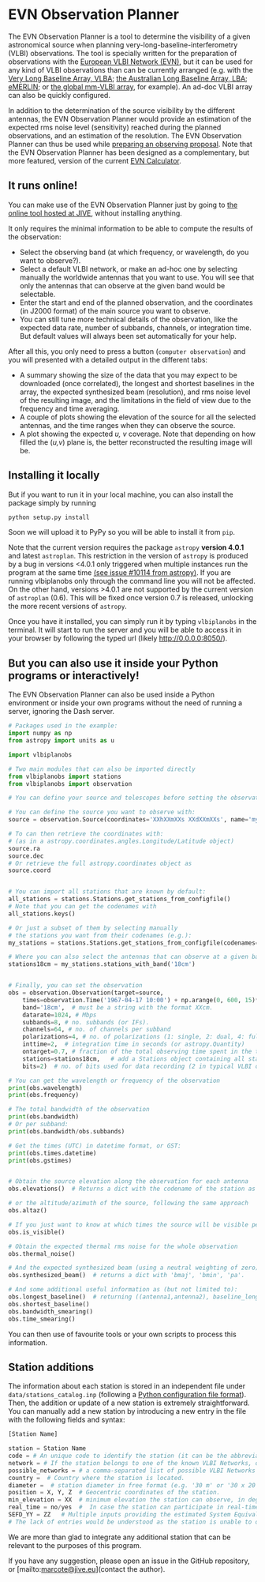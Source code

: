 # EVN Observation Planner


The EVN Observation Planner is a tool to determine the visibility of a given astronomical source when planning very-long-baseline-interferometry (VLBI) observations. The tool is specially written for the preparation of observations with the [European VLBI Network (EVN)](https://www.evlbi.org), but it can be used for any kind of VLBI observations than can be currently arranged (e.g. with the [Very Long Baseline Array, VLBA](https://public.nrao.edu/telescopes/vlba/); [the Australian Long Baseline Array, LBA](https://www.atnf.csiro.au/vlbi/overview/index.html); [eMERLIN](http://www.merlin.ac.uk/e-merlin/index.html); or [the global mm-VLBI array](https://www3.mpifr-bonn.mpg.de/div/vlbi/globalmm/), for example). An ad-doc VLBI array can also be quickly configured.

In addition to the determination of the source visibility by the different antennas, the EVN Observation Planner would provide an estimation of the expected rms noise level (sensitivity) reached during the planned observations, and an estimation of the resolution. The EVN Observation Planner can thus be used while [preparing an observing proposal](https://www.evlbi.org/using-evn).
Note that the EVN Observation Planner has been designed as a complementary, but more featured, version of the current [EVN Calculator](http://old.evlbi.org/cgi-bin/EVNcalc.pl).



## It runs online!

You can make use of the EVN Observation Planner just by going to [the online tool hosted at JIVE](http://planobs.jive.eu:8050), without installing anything.


It only requires the minimal information to be able to compute the results of the observation:

- Select the observing band (at which frequency, or wavelength, do you want to observe?).
- Select a default VLBI network, or make an ad-hoc one by selecting manually the worldwide antennas that you want to use. You will see that only the antennas that can observe at the given band would be selectable.
- Enter the start and end of the planned observation, and the coordinates (in J2000 format) of the main source you want to observe.
- You can still tune more technical details of the observation, like the expected data rate, number of subbands, channels, or integration time. But default values will always been set automatically for your help.

After all this, you only need to press a button (`computer observation`) and you will presented with a detailed output in the different tabs:

- A summary showing the size of the data that you may expect to be downloaded (once correlated), the longest and shortest baselines in the array, the expected synthesized beam (resolution), and rms noise level of the resulting image, and the limitations in the field of view due to the frequency and time averaging.
- A couple of plots showing the elevation of the source for all the selected antennas, and the time ranges when they can observe the source.
- A plot showing the expected _u, v_ coverage. Note that depending on how filled the (_u,v_) plane is, the better reconstructed the resulting image will be.



## Installing it locally

But if you want to run it in your local machine, you can also install the package simply by running

```bash
python setup.py install
```

Soon we will upload it to PyPy so you will be able to install it from `pip`.


Note that the current version requires the package `astropy` **version 4.0.1** and latest `astroplan`. This restriction in the version of `astropy` is produced by a bug in versions <4.0.1 only triggered when multiple instances run the program at the same time [(see issue #10114 from astropy)](https://github.com/astropy/astropy/issues/10114). If you are running vlbiplanobs only through the command line you will not be affected. On the other hand, versions >4.0.1 are not supported by the current version of `astroplan` (0.6). This will be fixed once version 0.7 is released, unlocking the more recent versions of `astropy`.


Once you have it installed, you can simply run it by typing `vlbiplanobs` in the terminal.  It will start to run the server and you will be able to access it in your browser by following the typed url (likely http://0.0.0.0:8050/).




## But you can also use it inside your Python programs or interactively!

The EVN Observation Planner can also be used inside a Python environment or inside your own programs without the need of running a server, ignoring the Dash server.


```python
# Packages used in the example:
import numpy as np
from astropy import units as u

import vlbiplanobs

# Two main modules that can also be imported directly
from vlbiplanobs import stations
from vlbiplanobs import observation

# You can define your source and telescopes before setting the observation:

# You can define the source you want to observe with:
source = observation.Source(coordinates='XXhXXmXXs XXdXXmXXs', name='my_source')

# To can then retrieve the coordinates with:
# (as in a astropy.coordinates.angles.Longitude/Latitude object)
source.ra
source.dec
# Or retrieve the full astropy.coordinates object as
source.coord


# You can import all stations that are known by default:
all_stations = stations.Stations.get_stations_from_configfile()
# Note that you can get the codenames with
all_stations.keys()

# Or just a subset of them by selecting manually
# the stations you want from their codenames (e.g.):
my_stations = stations.Stations.get_stations_from_configfile(codenames=('Ef', 'Ys', 'Wb'))

# Where you can also select the antennas that can observe at a given band:
stations18cm = my_stations.stations_with_band('18cm')


# Finally, you can set the observation
obs = observation.Observation(target=source,
    times=observation.Time('1967-04-17 10:00') + np.arange(0, 600, 15)*u.min,  # list of times covering the observation.
    band='18cm',  # must be a string with the format XXcm.
    datarate=1024, # Mbps
    subbands=8, # no. subbands (or IFs).
    channels=64, # no. of channels per subband
    polarizations=4, # no. of polarizations (1: single, 2: dual, 4: full polarization)
    inttime=2,  # integration time in seconds (or astropy.Quantity)
    ontarget=0.7, # fraction of the total observing time spent in the target source (affects to the estimated noise level)
    stations=stations18cm,   # add a Stations object containing all stations that will observe
    bits=2)  # no. of bits used for data recording (2 in typical VLBI observations)

# You can get the wavelength or frequency of the observation
print(obs.wavelength)
print(obs.frequency)

# The total bandwidth of the observation
print(obs.bandwidth)
# Or per subband:
print(obs.bandwidth/obs.subbands)

# Get the times (UTC) in datetime format, or GST:
print(obs.times.datetime)
print(obs.gstimes)


# Obtain the source elevation along the observation for each antenna
obs.elevations()  # Returns a dict with the codename of the station as key and an numpy.array with the elevations as value.

# or the altitude/azimuth of the source, following the same approach
obs.altaz()

# If you just want to know at which times the source will be visible per station:
obs.is_visible()

# Obtain the expected thermal rms noise for the whole observation
obs.thermal_noise()

# And the expected synthesized beam (using a neutral weighting of zero)
obs.synthesized_beam()  # returns a dict with 'bmaj', 'bmin', 'pa'.

# And some additional useful information as (but not limited to):
obs.longest_baseline()  # returning ((antenna1,antenna2), baseline_length)
obs.shortest_baseline()
obs.bandwidth_smearing()
obs.time_smearing()

```

You can then use of favourite tools or your own scripts to process this information.



## Station additions

The information about each station is stored in an independent file under `data/stations_catalog.inp` (following a [Python configuration file format](https://docs.python.org/3/library/configparser.html)). Then, the addition or update of a new station is extremely straightforward. You can manually add a new station by introducing a new entry in the file with the following fields and syntax:

```python
[Station Name]

station = Station Name
code = # An unique code to identify the station (it can be the abbreviation of the full station name).
network = # If the station belongs to one of the known VLBI Networks, or 'Other' otherwise.
possible_networks = # a comma-separated list of possible VLBI Networks that the station can join to observe.
country =  # Country where the station is located.
diameter =  # station diameter in free format (e.g. '30 m' or '30 x 20 m' is often used for the case of interferometers composed of 30 20-m antennas).
position = X, Y, Z  # Geocentric coordinates of the station.
min_elevation = XX  # minimum elevation the station can observe, in degrees. By default it is 10 deg if not specified.
real_time = no/yes  #  In case the station can participate in real-time correlation observations (e.g. e-EVN). By default 'no'.
SEFD_YY = ZZ   # Multiple inputs providing the estimated System Equivalent Flux Density (SEFD) of the station (ZZ measured in Jy) at the observing wavelength YY in cm. There should be one entry per observing band.
# The lack of entries would be understood as the station is unable to observe at such band.
```


We are more than glad to integrate any additional station that can be relevant to the purposes of this program.

If you have any suggestion, please open an issue in the GitHub repository, or [mailto:marcote@jive.eu](contact the author).






